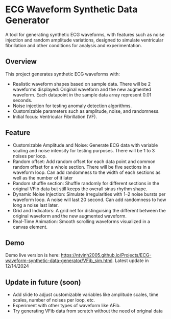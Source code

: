 # ECG Waveform Synthetic Data Generator
A tool for generating synthetic ECG waveforms, with features such as noise injection and random amplitude variations, designed to simulate ventricular fibrillation and other conditions for analysis and experimentation.

## Overview
This project generates synthetic ECG waveforms with:
* Realistic waveform shapes based on sample data. There will be 2 waveforms displayed: Original waveform and the new augmented waveform. Each datapoint in the sample data array represent 0.01 seconds.
* Noise injection for testing anomaly detection algorithms.
* Customizable parameters such as amplitude, noise, and randomness.
* Initial focus: Ventricular Fibrillation (VF).

## Feature
* Customizable Amplitude and Noise: Generate ECG data with variable scaling and noise intensity for testing purposes. There will be 1 to 3 noises per loop.
* Random offset: Add random offset for each data point and common random offset for a whole section. There will be five sections in a waveform loop. Can add randomness to the width of each sections as well as the number of it later
* Random shuffle section: Shuffle randomly for different sections in the original VFib data but still keeps the overall sinus rhythm shape.
* Dynamic Noise Injection: Simulate irregularities with 1–2 noise bursts per waveform loop. A noise will last 20 second. Can add randomness to how long a noise last later.
* Grid and Indicators: A grid net for distinguising the different between the original waveform and the new augmented waveform.
* Real-Time Animation: Smooth scrolling waveforms visualized in a canvas element.

## Demo
Demo live version is here: https://ntvinh2005.github.io/Projects/ECG-waveform-synthetic-data-generator/VFib_sim.html. Latest update in 12/14/2024

## Update in future (soon)
* Add slide to adjust customizable variables like amplitude scales, time scales, number of noises per loop, etc.
* Experiment with other types of waveform like AFib.
* Try generating VFib data from scratch without the need of original data

